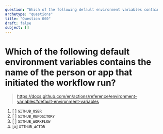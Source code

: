 ```yaml
---
question: "Which of the following default environment variables contains the name of the person or app that initiated the workflow run?"
archetype: "questions"
title: "Question 060"
draft: false
subject: []
---
```


# Which of the following default environment variables contains the name of the person or app that initiated the workflow run?

> https://docs.github.com/en/actions/reference/environment-variables#default-environment-variables

1. [ ] `GITHUB_USER`
1. [ ] `GITHUB_REPOSITORY`
1. [ ] `GITHUB_WORKFLOW`
1. [x] `GITHUB_ACTOR`
